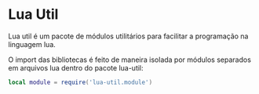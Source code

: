 # Lua Util

Lua util é um pacote de módulos utilitários para facilitar a programação na linguagem lua.

O import das bibliotecas é feito de maneira isolada por módulos separados em arquivos lua dentro do pacote lua-util:

```lua
local module = require('lua-util.module')
```

